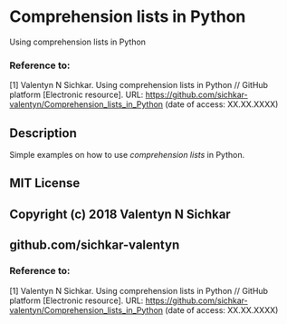 # Comprehension lists in Python
Using comprehension lists in Python

### Reference to:
[1] Valentyn N Sichkar. Using comprehension lists in Python // GitHub platform [Electronic resource]. URL: https://github.com/sichkar-valentyn/Comprehension_lists_in_Python (date of access: XX.XX.XXXX)

## Description
Simple examples on how to use _comprehension lists_ in Python.

## MIT License
## Copyright (c) 2018 Valentyn N Sichkar
## github.com/sichkar-valentyn
### Reference to:
[1] Valentyn N Sichkar. Using comprehension lists in Python // GitHub platform [Electronic resource]. URL: https://github.com/sichkar-valentyn/Comprehension_lists_in_Python (date of access: XX.XX.XXXX)
